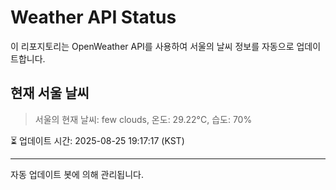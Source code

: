 
# Weather API Status

이 리포지토리는 OpenWeather API를 사용하여 서울의 날씨 정보를 자동으로 업데이트합니다.

## 현재 서울 날씨
> 서울의 현재 날씨: few clouds, 온도: 29.22°C, 습도: 70%

⏳ 업데이트 시간: 2025-08-25 19:17:17 (KST)

---
자동 업데이트 봇에 의해 관리됩니다.
